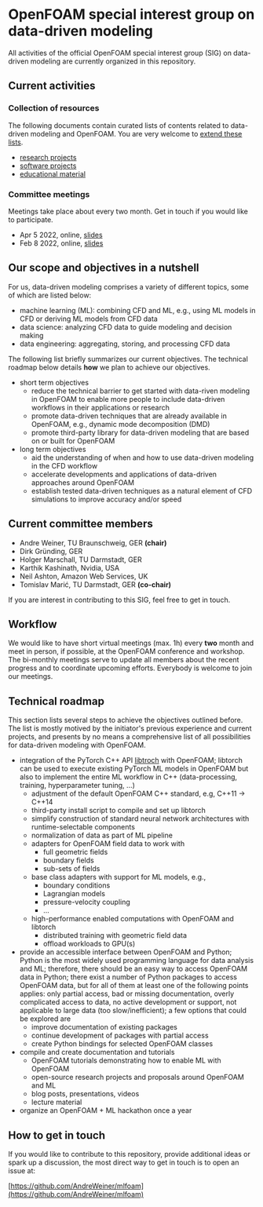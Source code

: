 # OpenFOAM special interest group on data-driven modeling

All activities of the official OpenFOAM special interest group (SIG) on data-driven modeling are currently organized in this repository.

## Current activities

### Collection of resources

The following documents contain curated lists of contents related to data-driven modeling and OpenFOAM. You are very welcome to [extend these lists](CONTRIBUTING.md).

- [research projects](research.md)
- [software projects](software.md)
- [educational material](education.md)

### Committee meetings

Meetings take place about every two month. Get in touch if you would like to participate.

- Apr 5 2022, online, [slides](https://andreweiner.github.io/reveal.js/ofml_tc_2.html#/)
- Feb 8 2022, online, [slides](https://andreweiner.github.io/reveal.js/ofml_tc_1.html#/)

## Our scope and objectives in a nutshell

For us, data-driven modeling comprises a variety of different topics, some of which are listed below:
- machine learning (ML): combining CFD and ML, e.g., using ML models in CFD or deriving ML models from CFD data
- data science: analyzing CFD data to guide modeling and decision making
- data engineering: aggregating, storing, and processing CFD data

The following list briefly summarizes our current objectives. The technical roadmap below details **how** we plan to achieve our objectives.

- short term objectives
  - reduce the technical barrier to get started with data-riven modeling in OpenFOAM to enable more people to include data-driven workflows in their applications or research
  - promote data-driven techniques that are already available in OpenFOAM, e.g., dynamic mode decomposition (DMD)
  - promote third-party library for data-driven modeling that are based on or built for OpenFOAM
- long term objectives
  - aid the understanding of when and how to use data-driven modeling in the CFD workflow
  - accelerate developments and applications of data-driven approaches around OpenFOAM
  - establish tested data-driven techniques as a natural element of CFD simulations to improve accuracy and/or speed

## Current committee members

- Andre Weiner, TU Braunschweig, GER **(chair)**
- Dirk Gründing, GER
- Holger Marschall, TU Darmstadt, GER
- Karthik Kashinath, Nvidia, USA
- Neil Ashton, Amazon Web Services, UK
- Tomislav Marić, TU Darmstadt, GER **(co-chair)**

If you are interest in contributing to this SIG, feel free to get in touch.

## Workflow

We would like to have short virtual meetings (max. 1h) every **two** month and meet in person, if possible, at the OpenFOAM conference and workshop. The bi-monthly meetings serve to update all members about the recent progress and to coordinate upcoming efforts. Everybody is welcome to join our meetings.

## Technical roadmap

This section lists several steps to achieve the objectives outlined before. The list is mostly motived by the initiator's previous experience and current projects, and presents by no means a comprehensive list of all possibilities for data-driven modeling with OpenFOAM.

- integration of the PyTorch C++ API [libtroch](https://pytorch.org/cppdocs/installing.html) with OpenFOAM; libtorch can be used to execute existing PyTorch ML models in OpenFOAM but also to implement the entire ML workflow in C++ (data-processing, training, hyperparameter tuning, ...) 
  - adjustment of the default OpenFOAM C++ standard, e.g, C++11 -> C++14
  - third-party install script to compile and set up libtorch
  - simplify construction of standard neural network architectures with runtime-selectable components
  - normalization of data as part of ML pipeline
  - adapters for OpenFOAM field data to work with
    - full geometric fields
    - boundary fields
    - sub-sets of fields
  - base class adapters with support for ML models, e.g.,
    - boundary conditions
    - Lagrangian models
    - pressure-velocity coupling
    - ...
   - high-performance enabled computations with OpenFOAM and libtorch
     - distributed training with geometric field data
     - offload workloads to GPU(s)
- provide an accessible interface between OpenFOAM and Python; Python is the most widely used programming language for data analysis and ML; therefore, there should be an easy way to access OpenFOAM data in Python; there exist a number of Python packages to access OpenFOAM data, but for all of them at least one of the following points applies: only partial access, bad or missing documentation, overly complicated access to data, no active development or support, not applicable to large data (too slow/inefficient); a few options that could be explored are
  - improve documentation of existing packages
  - continue development of packages with partial access
  - create Python bindings for selected OpenFOAM classes
- compile and create documentation and tutorials
  - OpenFOAM tutorials demonstrating how to enable ML with OpenFOAM
  - open-source research projects and proposals around OpenFOAM and ML
  - blog posts, presentations, videos
  - lecture material
- organize an OpenFOAM + ML hackathon once a year

## How to get in touch

If you would like to contribute to this repository, provide additional ideas or spark up a discussion, the most direct way to get in touch is to open an issue at:

[https://github.com/AndreWeiner/mlfoam](https://github.com/AndreWeiner/mlfoam)
